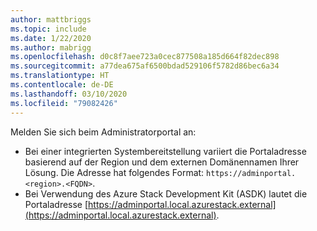```yaml
---
author: mattbriggs
ms.topic: include
ms.date: 1/22/2020
ms.author: mabrigg
ms.openlocfilehash: d0c8f7aee723a0cec877508a185d664f82dec898
ms.sourcegitcommit: a77dea675af6500bdad529106f5782d86bec6a34
ms.translationtype: HT
ms.contentlocale: de-DE
ms.lasthandoff: 03/10/2020
ms.locfileid: "79082426"
---
```

Melden Sie sich beim Administratorportal an:

* Bei einer integrierten Systembereitstellung variiert die Portaladresse basierend auf der Region und dem externen Domänennamen Ihrer Lösung. Die Adresse hat folgendes Format: `https://adminportal.<region>.<FQDN>`.
* Bei Verwendung des Azure Stack Development Kit (ASDK) lautet die Portaladresse [https://adminportal.local.azurestack.external](https://adminportal.local.azurestack.external).